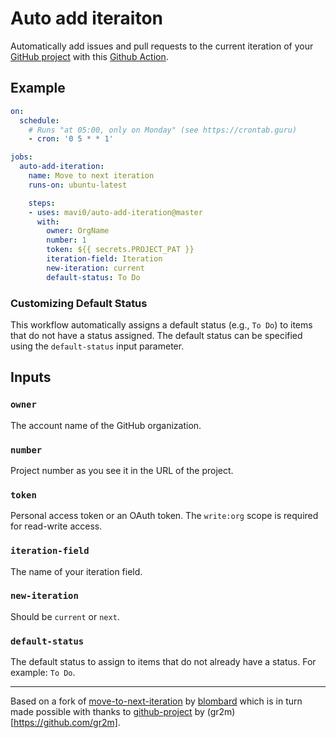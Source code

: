 
# Auto add iteraiton

Automatically add issues and pull requests to the current iteration of your [GitHub project](https://docs.github.com/en/issues/planning-and-tracking-with-projects/learning-about-projects/about-projects) with this [Github Action](https://github.com/features/actions).

## Example

```yaml
on:
  schedule:
    # Runs "at 05:00, only on Monday" (see https://crontab.guru)
    - cron: '0 5 * * 1'

jobs:
  auto-add-iteration:
    name: Move to next iteration
    runs-on: ubuntu-latest

    steps:
    - uses: mavi0/auto-add-iteration@master
      with:
        owner: OrgName
        number: 1
        token: ${{ secrets.PROJECT_PAT }}
        iteration-field: Iteration
        new-iteration: current
        default-status: To Do
```

### Customizing Default Status

This workflow automatically assigns a default status (e.g., `To Do`) to items that do not have a status assigned. The default status can be specified using the `default-status` input parameter.

## Inputs

### `owner`
The account name of the GitHub organization.

### `number`
Project number as you see it in the URL of the project.

### `token`
Personal access token or an OAuth token. The `write:org` scope is required for read-write access.

### `iteration-field`
The name of your iteration field.

### `new-iteration`
Should be `current` or `next`.

### `default-status`
The default status to assign to items that do not already have a status. For example: `To Do`.

---

Based on a fork of [move-to-next-iteration](https://github.com/blombard/move-to-next-iteration) by [blombard](https://github.com/blombard) which is in turn made possible with thanks to [github-project](https://github.com/gr2m/github-project) by (gr2m)[https://github.com/gr2m].